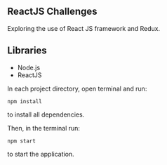 ## ReactJS Challenges

Exploring the use of React JS framework and Redux.

## Libraries

- Node.js
- ReactJS

In each project directory, open terminal and run:

`npm install`

to install all dependencies.

Then, in the terminal run:

`npm start`

to start the application.
